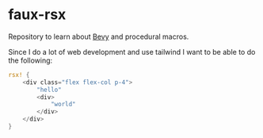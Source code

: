# faux-rsx

Repository to learn about [Bevy](https://bevyengine.org/) and procedural macros.

Since I do a lot of web development and use tailwind I want to be able to do the following:

```rust
rsx! {
    <div class="flex flex-col p-4">
        "hello"
        <div>
            "world"
        </div>
    </div>
}
```

